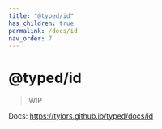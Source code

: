 ```yaml
---
title: "@typed/id"
has_children: true
permalink: /docs/id
nav_order: 7
---
```


# @typed/id

> WIP

Docs: https://tylors.github.io/typed/docs/id

